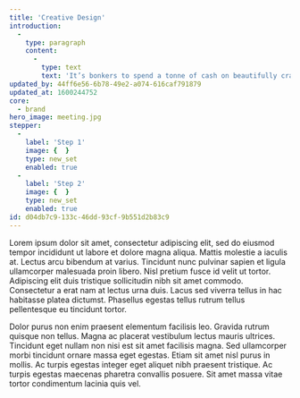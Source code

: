 ```yaml
---
title: 'Creative Design'
introduction:
  -
    type: paragraph
    content:
      -
        type: text
        text: 'It’s bonkers to spend a tonne of cash on beautifully crafted marketing, only to find out it looks exactly the same as your competitors. That’s why we always look at your problem from a new angle, so we can give you that little something you didn’t realise you needed.'
updated_by: 44ff6e56-6b78-49e2-a074-616caf791879
updated_at: 1600244752
core:
  - brand
hero_image: meeting.jpg
stepper:
  -
    label: 'Step 1'
    image: {  }
    type: new_set
    enabled: true
  -
    label: 'Step 2'
    image: {  }
    type: new_set
    enabled: true
id: d04db7c9-133c-46dd-93cf-9b551d2b83c9
---
```

Lorem ipsum dolor sit amet, consectetur adipiscing elit, sed do eiusmod tempor incididunt ut labore et dolore magna aliqua. Mattis molestie a iaculis at. Lectus arcu bibendum at varius. Tincidunt nunc pulvinar sapien et ligula ullamcorper malesuada proin libero. Nisl pretium fusce id velit ut tortor. Adipiscing elit duis tristique sollicitudin nibh sit amet commodo. Consectetur a erat nam at lectus urna duis. Lacus sed viverra tellus in hac habitasse platea dictumst. Phasellus egestas tellus rutrum tellus pellentesque eu tincidunt tortor. 





Dolor purus non enim praesent elementum facilisis leo. Gravida rutrum quisque non tellus. Magna ac placerat vestibulum lectus mauris ultrices. Tincidunt eget nullam non nisi est sit amet facilisis magna. Sed ullamcorper morbi tincidunt ornare massa eget egestas. Etiam sit amet nisl purus in mollis. Ac turpis egestas integer eget aliquet nibh praesent tristique. Ac turpis egestas maecenas pharetra convallis posuere. Sit amet massa vitae tortor condimentum lacinia quis vel.